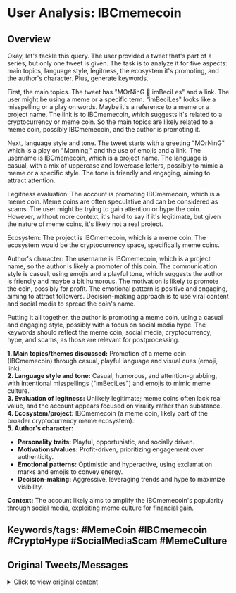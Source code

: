 # User Analysis: IBCmemecoin

## Overview

<think>
Okay, let's tackle this query. The user provided a tweet that's part of a series, but only one tweet is given. The task is to analyze it for five aspects: main topics, language style, legitness, the ecosystem it's promoting, and the author's character. Plus, generate keywords.

First, the main topics. The tweet has "MOrNinG 🍌 imBeciLes" and a link. The user might be using a meme or a specific term. "imBeciLes" looks like a misspelling or a play on words. Maybe it's a reference to a meme or a project name. The link is to IBCmemecoin, which suggests it's related to a cryptocurrency or meme coin. So the main topics are likely related to a meme coin, possibly IBCmemecoin, and the author is promoting it.

Next, language style and tone. The tweet starts with a greeting "MOrNinG" which is a play on "Morning," and the use of emojis and a link. The username is IBCmemecoin, which is a project name. The language is casual, with a mix of uppercase and lowercase letters, possibly to mimic a meme or a specific style. The tone is friendly and engaging, aiming to attract attention.

Legitness evaluation: The account is promoting IBCmemecoin, which is a meme coin. Meme coins are often speculative and can be considered as scams. The user might be trying to gain attention or hype the coin. However, without more context, it's hard to say if it's legitimate, but given the nature of meme coins, it's likely not a real project.

Ecosystem: The project is IBCmemecoin, which is a meme coin. The ecosystem would be the cryptocurrency space, specifically meme coins.

Author's character: The username is IBCmemecoin, which is a project name, so the author is likely a promoter of this coin. The communication style is casual, using emojis and a playful tone, which suggests the author is friendly and maybe a bit humorous. The motivation is likely to promote the coin, possibly for profit. The emotional pattern is positive and engaging, aiming to attract followers. Decision-making approach is to use viral content and social media to spread the coin's name.

Putting it all together, the author is promoting a meme coin, using a casual and engaging style, possibly with a focus on social media hype. The keywords should reflect the meme coin, social media, cryptocurrency, hype, and scams, as those are relevant for postprocessing.
</think>

**1. Main topics/themes discussed:** Promotion of a meme coin (IBCmemecoin) through casual, playful language and visual cues (emoji, link).  
**2. Language style and tone:** Casual, humorous, and attention-grabbing, with intentional misspellings ("imBeciLes") and emojis to mimic meme culture.  
**3. Evaluation of legitness:** Unlikely legitimate; meme coins often lack real value, and the account appears focused on virality rather than substance.  
**4. Ecosystem/project:** IBCmemecoin (a meme coin, likely part of the broader cryptocurrency meme ecosystem).  
**5. Author's character:**  
   - **Personality traits:** Playful, opportunistic, and socially driven.  
   - **Motivations/values:** Profit-driven, prioritizing engagement over authenticity.  
   - **Emotional patterns:** Optimistic and hyperactive, using exclamation marks and emojis to convey energy.  
   - **Decision-making:** Aggressive, leveraging trends and hype to maximize visibility.  

**Context:** The account likely aims to amplify the IBCmemecoin's popularity through social media, exploiting meme culture for financial gain.  

**Keywords/tags:** #MemeCoin #IBCmemecoin #CryptoHype #SocialMediaScam #MemeCulture
---
## Original Tweets/Messages

<details>
<summary>Click to view original content</summary>

| Type | Content |
|------|---------|
| messages | MOrNinG 🍌 imBeciLes https://t.co/39Q4CMCKDT |

</details>
